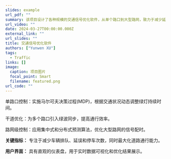 ```yaml
---
slides: example
url_pdf: ""
summary: 该项目设计了各种规模的交通信号优化软件，从单个路口到大型路网，致力于减少延误并提高通行效率。
url_video: ""
date: 2024-03-27T00:00:00.000Z
external_link: ""
url_slides: ""
title: 交通信号优化软件
authors: ["Yunwen XU"]
tags:
  - Traffic
links: []
image:
  caption: 项目图片
  focal_point: Smart
  filename: featured.png
url_code: ""
---
```

单路口控制：实施马尔可夫决策过程(MDP)，根据交通状况动态调整绿灯持续时间。

干道优化：为多个路口引入绿波同步，提高通行效率。

路网级控制：应用集中式和分布式预测算法，优化大型路网的信号配时。

**关键指标：** 专注于减少车辆排队、延误和停车次数，同时最大化道路通行能力。

**用户界面：** 具有直观的仪表盘，用于实时数据可视化和优化结果展示。
